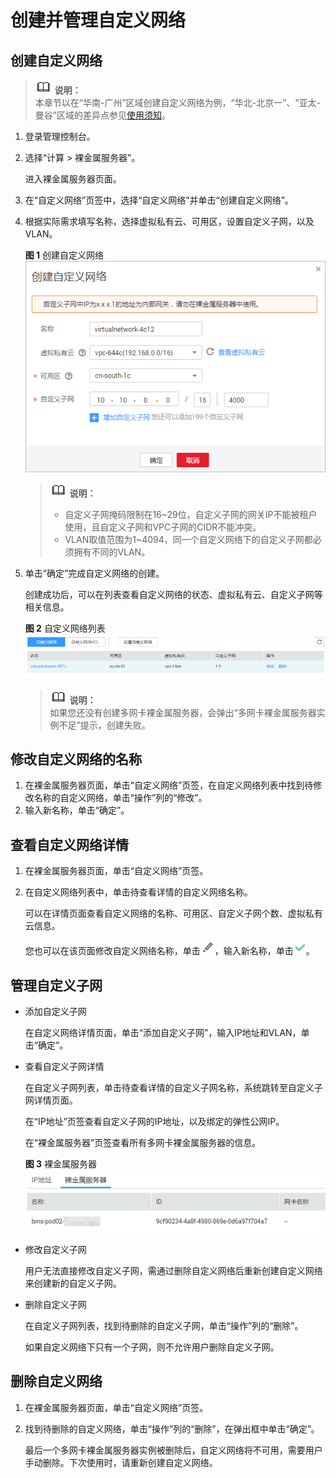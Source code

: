 # 创建并管理自定义网络<a name="ZH-CN_TOPIC_0161727555"></a>

## 创建自定义网络<a name="section14627174583810"></a>

>![](public_sys-resources/icon-note.gif) **说明：**   
>本章节以在“华南-广州”区域创建自定义网络为例，“华北-北京一”、“亚太-曼谷”区域的差异点参见[使用须知](自定义网络简介.md#section973732622210)。  

1.  登录管理控制台。
2.  选择“计算 \> 裸金属服务器”。

    进入裸金属服务器页面。

3.  在“自定义网络”页签中，选择“自定义网络”并单击“创建自定义网络”。
4.  根据实际需求填写名称，选择虚拟私有云、可用区，设置自定义子网，以及VLAN。

    **图 1**  创建自定义网络<a name="fig07724895417"></a>  
    ![](figures/创建自定义网络.png "创建自定义网络")

    >![](public_sys-resources/icon-note.gif) **说明：**   
    >-   自定义子网掩码限制在16\~29位，自定义子网的网关IP不能被租户使用，且自定义子网和VPC子网的CIDR不能冲突。  
    >-   VLAN取值范围为1\~4094，同一个自定义网络下的自定义子网都必须拥有不同的VLAN。  

5.  单击“确定”完成自定义网络的创建。

    创建成功后，可以在列表查看自定义网络的状态、虚拟私有云、自定义子网等相关信息。

    **图 2**  自定义网络列表<a name="fig122569455586"></a>  
    ![](figures/自定义网络列表.png "自定义网络列表")

    >![](public_sys-resources/icon-note.gif) **说明：**   
    >如果您还没有创建多网卡裸金属服务器，会弹出“多网卡裸金属服务器实例不足”提示，创建失败。  


## 修改自定义网络的名称<a name="section134971020151115"></a>

1.  在裸金属服务器页面，单击“自定义网络”页签，在自定义网络列表中找到待修改名称的自定义网络，单击“操作”列的“修改”。
2.  输入新名称，单击“确定”。

## 查看自定义网络详情<a name="section27474020111"></a>

1.  在裸金属服务器页面，单击“自定义网络”页签。
2.  在自定义网络列表中，单击待查看详情的自定义网络名称。

    可以在详情页面查看自定义网络的名称、可用区、自定义子网个数、虚拟私有云信息。

    您也可以在该页面修改自定义网络名称，单击![](figures/6.png)，输入新名称，单击![](figures/11-14.png)。


## 管理自定义子网<a name="section104731138203313"></a>

-   添加自定义子网

    在自定义网络详情页面，单击“添加自定义子网”，输入IP地址和VLAN，单击“确定”。

-   查看自定义子网详情

    在自定义子网列表，单击待查看详情的自定义子网名称，系统跳转至自定义子网详情页面。

    在“IP地址”页签查看自定义子网的IP地址，以及绑定的弹性公网IP。

    在“裸金属服务器”页签查看所有多网卡裸金属服务器的信息。

    **图 3**  裸金属服务器<a name="fig88611131155717"></a>  
    ![](figures/裸金属服务器.png "裸金属服务器")

-   修改自定义子网

    用户无法直接修改自定义子网，需通过删除自定义网络后重新创建自定义网络来创建新的自定义子网。

-   删除自定义子网

    在自定义子网列表，找到待删除的自定义子网，单击“操作”列的“删除”。

    如果自定义网络下只有一个子网，则不允许用户删除自定义子网。


## 删除自定义网络<a name="section15567812133317"></a>

1.  在裸金属服务器页面，单击“自定义网络”页签。
2.  找到待删除的自定义网络，单击“操作”列的“删除”，在弹出框中单击“确定”。

    最后一个多网卡裸金属服务器实例被删除后，自定义网络将不可用，需要用户手动删除。下次使用时，请重新创建自定义网络。



